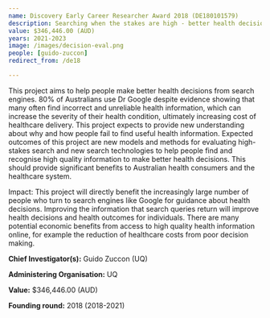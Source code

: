 ```yaml
---
name: Discovery Early Career Researcher Award 2018 (DE180101579)
description: Searching when the stakes are high - better health decisions from Dr Google
value: $346,446.00 (AUD)
years: 2021-2023
image: /images/decision-eval.png
people: [guido-zuccon]
redirect_from: /de18

---
```


This project aims to help people make better health decisions from search engines. 80% of Australians use Dr Google despite evidence showing that many often find incorrect and unreliable health information, which can increase the severity of their health condition, ultimately increasing cost of healthcare delivery. This project expects to provide new understanding about why and how people fail to find useful health information. Expected outcomes of this project are new models and methods for evaluating high-stakes search and new search technologies to help people find and recognise high quality information to make better health decisions. This should provide significant benefits to Australian health consumers and the healthcare system.

Impact: This project will directly benefit the increasingly large number of people who turn to search engines like Google for guidance about health decisions. Improving the information that search queries return will improve health decisions and health outcomes for individuals. There are many potential economic benefits from access to high quality health information online, for example the reduction of healthcare costs from poor decision making.

**Chief Investigator(s):** Guido Zuccon (UQ)

**Administering Organisation:** UQ

**Value:** $346,446.00 (AUD)

**Founding round:** 2018 (2018-2021)

